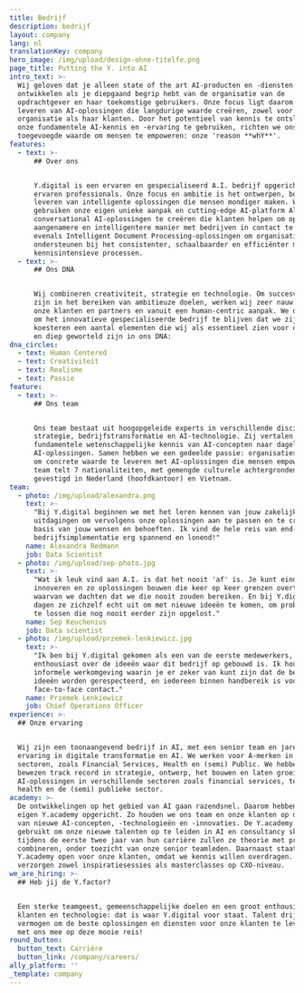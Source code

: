 ```yaml
---
title: Bedrijf
description: bedrijf
layout: company
lang: nl
translationKey: company
hero_image: /img/upload/design-ohne-titelfe.png
page_title: Putting the Y. into AI
intro_text: >-
  Wij geloven dat je alleen state of the art AI-producten en -diensten kunt
  ontwikkelen als je diepgaand begrip hebt van de organisatie van de
  opdrachtgever en haar toekomstige gebruikers. Onze focus ligt daarom op het
  leveren van AI-oplossingen die langdurige waarde creëren, zowel voor de
  organisatie als haar klanten. Door het potentieel van kennis te ontsluiten en
  onze fundamentele AI-kennis en -ervaring te gebruiken, richten we ons op
  toegevoegde waarde om mensen te empoweren: onze 'reason **whY**'.
features:
  - text: >-
      ## Over ons


      Y.digital is een ervaren en gespecialiseerd A.I. bedrijf opgericht door
      ervaren professionals. Onze focus en ambitie is het ontwerpen, bouwen en
      leveren van intelligente oplossingen die mensen mondiger maken. We
      gebruiken onze eigen unieke aanpak en cutting-edge AI-platform Ally om
      conversational AI-oplossingen te creëren die klanten helpen om op een
      aangenamere en intelligentere manier met bedrijven in contact te komen,
      evenals Intelligent Document Processing-oplossingen om organisaties te
      ondersteunen bij het consistenter, schaalbaarder en efficiënter maken van
      kennisintensieve processen.
  - text: >-
      ## Ons DNA


      Wij combineren creativiteit, strategie en technologie. Om succesvol te
      zijn in het bereiken van ambitieuze doelen, werken wij zeer nauw samen met
      onze klanten en partners en vanuit een human-centric aanpak. We doen dit
      om het innovatieve gespecialiseerde bedrijf te blijven dat we zijn. We
      koesteren een aantal elementen die wij als essentieel zien voor ons succes
      en diep geworteld zijn in ons DNA:
dna_circles:
  - text: Human Centered
  - text: Creativiteit
  - text: Realisme
  - text: Passie
feature:
  - text: >-
      ## Ons team


      Ons team bestaat uit hoogopgeleide experts in verschillende disciplines:
      strategie, bedrijfstransformatie en AI-technologie. Zij vertalen
      fundamentele wetenschappelijke kennis van AI-concepten naar dagelijkse
      AI-oplossingen. Samen hebben we een gedeelde passie: organisaties helpen
      om concrete waarde te leveren met AI-oplossingen die mensen empoweren. Het
      team telt 7 nationaliteiten, met gemengde culturele achtergronden en is
      gevestigd in Nederland (hoofdkantoor) en Vietnam.
team:
  - photo: /img/upload/alexandra.png
    text: >-
      "Bij Y.digital beginnen we met het leren kennen van jouw zakelijke
      uitdagingen om vervolgens onze oplossingen aan te passen en te creëren op
      basis van jouw wensen en behoeften. Ik vind de hele reis van end-to-end
      bedrijfsimplementatie erg spannend en lonend!"
    name: Alexandra Redmann
    job: Data Scientist
  - photo: /img/upload/sep-photo.jpg
    text: >-
      "Wat ik leuk vind aan A.I. is dat het nooit 'af' is. Je kunt eindeloos
      innoveren en zo oplossingen bouwen die keer op keer grenzen overtreffen
      waarvan we dachten dat we die nooit zouden bereiken. En bij Y.digital
      dagen ze zichzelf echt uit om met nieuwe ideeën te komen, om problemen op
      te lossen die nog nooit eerder zijn opgelost."
    name: Sep Keuchenius
    job: Data scientist
  - photo: /img/upload/przemek-lenkiewicz.jpg
    text: >-
      "Ik ben bij Y.digital gekomen als een van de eerste medewerkers, erg
      enthousiast over de ideeën waar dit bedrijf op gebouwd is. Ik hou van de
      informele werkomgeving waarin je er zeker van kunt zijn dat de beste
      ideeën worden gerespecteerd, en iedereen binnen handbereik is voor een
      face-to-face contact."
    name: Przemek Lenkiewicz
    job: Chief Operations Officer
experience: >-
  ## Onze ervaring


  Wij zijn een toonaangevend bedrijf in AI, met een senior team en jarenlange
  ervaring in digitale transformatie en AI. We werken voor A-merken in diverse
  sectoren, zoals Financial Services, Health en (semi) Public. We hebben een
  bewezen track record in strategie, ontwerp, het bouwen en laten groeien van
  AI-oplossingen in verschillende sectoren zoals financial services, telecom,
  health en de (semi) publieke sector.
academy: >-
  De ontwikkelingen op het gebied van AI gaan razendsnel. Daarom hebben we onze
  eigen Y.academy opgericht. Zo houden we ons team en onze klanten op de hoogte
  van nieuwe AI-concepten, -technologieën en -innovaties. De Y.academy wordt ook
  gebruikt om onze nieuwe talenten op te leiden in AI en consultancy skills;
  tijdens de eerste twee jaar van hun carrière zullen ze theorie met praktijk
  combineren, onder toezicht van onze senior teamleden. Daarnaast staat de
  Y.academy open voor onze klanten, omdat we kennis willen overdragen. We
  verzorgen zowel inspiratiesessies als masterclasses op CXO-niveau.
we_are_hiring: >-
  ## Heb jij de Y.factor?


  Een sterke teamgeest, gemeenschappelijke doelen en een groot enthousiasme voor
  klanten en technologie: dat is waar Y.digital voor staat. Talent drijft ons
  vermogen om de beste oplossingen en diensten voor onze klanten te leveren. Ga
  met ons mee op deze mooie reis!
round_button:
  button_text: Carrière
  button_link: /company/careers/
ally_platform: ''
_template: company
---
```


